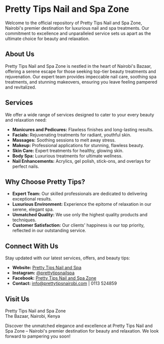 # Pretty Tips Nail and Spa Zone

Welcome to the official repository of Pretty Tips Nail and Spa Zone, Nairobi's premier destination for luxurious nail and spa treatments. Our commitment to excellence and unparalleled service sets us apart as the ultimate choice for beauty and relaxation.

## About Us

Pretty Tips Nail and Spa Zone is nestled in the heart of Nairobi's Bazaar, offering a serene escape for those seeking top-tier beauty treatments and rejuvenation. Our expert team provides impeccable nail care, soothing spa treatments, and stunning makeovers, ensuring you leave feeling pampered and revitalized.

## Services

We offer a wide range of services designed to cater to your every beauty and relaxation need:

- **Manicures and Pedicures:** Flawless finishes and long-lasting results.
- **Facials:** Rejuvenating treatments for radiant, youthful skin.
- **Massages:** Soothing sessions to melt away stress.
- **Makeup:** Professional applications for stunning, flawless beauty.
- **Skin Care:** Expert treatments for healthy, glowing skin.
- **Body Spa:** Luxurious treatments for ultimate wellness.
- **Nail Enhancements:** Acrylics, gel polish, stick-ons, and overlays for perfect nails.

## Why Choose Pretty Tips?

- **Expert Team:** Our skilled professionals are dedicated to delivering exceptional results.
- **Luxurious Environment:** Experience the epitome of relaxation in our serene, elegant spa.
- **Unmatched Quality:** We use only the highest quality products and techniques.
- **Customer Satisfaction:** Our clients' happiness is our top priority, reflected in our outstanding service.

## Connect With Us

Stay updated with our latest services, offers, and beauty tips:

- **Website:** [Pretty Tips Nail and Spa](http://prettytipsnailspa.com)
- **Instagram:** [@prettytipsnailspa](https://www.instagram.com/prettytipsnailspa/)
- **Facebook:** [Pretty Tips Nail and Spa Zone](https://web.facebook.com/prettytipsnailspa/?_rdc=1&_rdr)
- **Contact:** info@prettytipsnairobi.com | 0113 524859

## Visit Us

Pretty Tips Nail and Spa Zone  
The Bazaar, Nairobi, Kenya

Discover the unmatched elegance and excellence at Pretty Tips Nail and Spa Zone – Nairobi's premier destination for beauty and relaxation. We look forward to pampering you soon!
